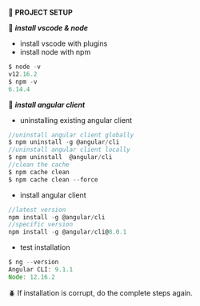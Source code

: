 :newspaper: **PROJECT SETUP**  

:page_with_curl: **_install vscode & node_**  

- install vscode with plugins  
- install node with npm
```js
$ node -v
v12.16.2
$ npm -v
6.14.4
```

:page_with_curl: **_install angular client_**  

- uninstalling existing angular client

```js
//uninstall angular client globally
$ npm uninstall -g @angular/cli
//uninstall angular client locally
$ npm uninstall  @angular/cli
//clean the cache
$ npm cache clean
$ npm cache clean --force
```

- install angular client

```js
//latest version
npm install -g @angular/cli
//specific version
npm install -g @angular/cli@8.0.1
```
- test installation
```js
$ ng --version
Angular CLI: 9.1.1
Node: 12.16.2
```
:beetle: If installation is corrupt, do the complete steps again.
